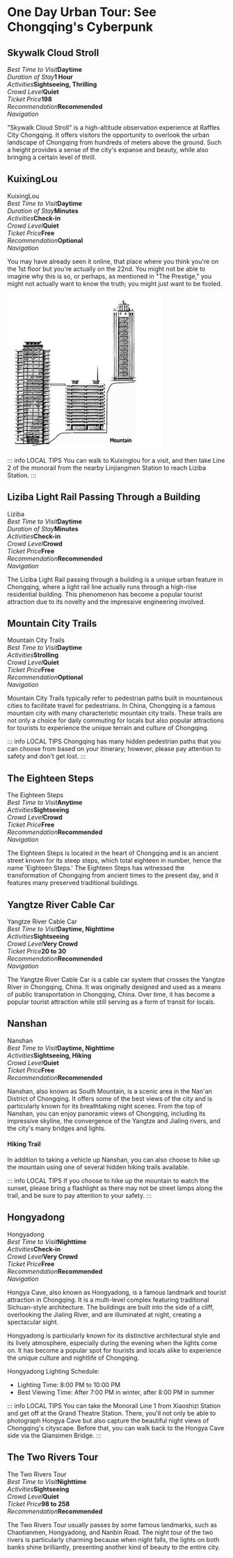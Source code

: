 # One Day Urban Tour: See Chongqing's Cyberpunk

## Skywalk Cloud Stroll

<Description>
<div><i>Best Time to Visit</i><b>Daytime</b></div>
<div><i>Duration of Stay</i><b>1 Hour</b></div>
<div><i>Activities</i><b>Sightseeing, Thrilling</b></div>
<div><i>Crowd Level</i><b>Quiet</b></div>
<div><i>Ticket Price</i><b><CNY>198</CNY></b></div>
<div><i>Recommendation</i><b>Recommended</b></div>
<div><i>Navigation</i><b><Navigation position="106.58737,29.564933" name="Skywalk Cloud Stroll" /></b></div>
</Description>

"Skywalk Cloud Stroll" is a high-altitude observation experience at Raffles City Chongqing. It offers visitors the opportunity to overlook the urban landscape of Chongqing from hundreds of meters above the ground. Such a height provides a sense of the city's expanse and beauty, while also bringing a certain level of thrill.

<YouTube link="https://youtu.be/ui-I6Jg7Qsc?si=TJKyX1QGnK_SRfX7&t=959">
<template #cover><img src="../assets/youtube/chongqing-the-city-that-defies-expectations.jpg" /></template>
<template #title>Chongqing: The City That Defies Expectations</template>
<template #author>Wilko Wanders</template>
<template #description>China’s Mega City Chongqing Blew my mind 🤯 and not just because of the spicy hotpots! 🌶️</template>
</YouTube>

## KuixingLou

<Chinese word="魁星楼">
<template #pinyin>kuí xīng lóu</template>
KuixingLou
</Chinese>

<Description>
<div><i>Best Time to Visit</i><b>Daytime</b></div>
<div><i>Duration of Stay</i><b>Minutes</b></div>
<div><i>Activities</i><b>Check-in</b></div>
<div><i>Crowd Level</i><b>Quiet</b></div>
<div><i>Ticket Price</i><b>Free</b></div>
<div><i>Recommendation</i><b>Optional</b></div>
<div><i>Navigation</i><b><Navigation position="106.573596,29.560241" name="KuixingLou" /></b></div>
</Description>

<YouTube link="https://youtu.be/oRiCTslilJo?si=7sQ-qtAe11a8YKqo">
<template #cover><img src="../assets/youtube/chongqing-is-one-another-level.jpg" /></template>
<template #title>Chongqing Is On Another Level</template>
<template #author>Skan Escapes</template>
<template #description>A city built upon landscapes of hills , rivers, and valleys.
It's truly incredible ! A city is a mega city and quickly becoming a huge tourist attraction to many!</template>
</YouTube>

You may have already seen it online, that place where you think you're on the 1st floor but you're actually on the 22nd. You might not be able to imagine why this is so, or perhaps, as mentioned in "The Prestige," you might not actually want to know the truth; you might just want to be fooled.

![Kuixinlou](./assets/kuixinlou.jpg)

::: info LOCAL TIPS
You can walk to Kuixinglou for a visit, and then take Line 2 of the monorail from the nearby Linjiangmen Station to reach Liziba Station.
:::

## Liziba Light Rail Passing Through a Building 

<Chinese word="李子坝">
<template #pinyin>lǐ zǐ bà</template>
Liziba
</Chinese>

<Description>
<div><i>Best Time to Visit</i><b>Daytime</b></div>
<div><i>Duration of Stay</i><b>Minutes</b></div>
<div><i>Activities</i><b>Check-in</b></div>
<div><i>Crowd Level</i><b>Crowd</b></div>
<div><i>Ticket Price</i><b>Free</b></div>
<div><i>Recommendation</i><b>Recommended</b></div>
<div><i>Navigation</i><b><Navigation position="106.537323,29.552874" name="Liziba Station" /></b></div>
</Description>

The Liziba Light Rail passing through a building is a unique urban feature in Chongqing, where a light rail line actually runs through a high-rise residential building. This phenomenon has become a popular tourist attraction due to its novelty and the impressive engineering involved.

<YouTube link="https://youtu.be/qAwbioLzTkk?si=tLuCzXjMDcMGuJd7&t=439">
<template #cover><img src="../assets/youtube/жителей.jpg" /></template>
<template #title>33 млн жителей. Огромный китайский мегаполис и самое красивое метро</template>
<template #author>Касё Гасанов</template>
<template #description>Taking the Chongqing Light Rail, I arrived at the most famous online celebrity check-in spot.</template>
</YouTube>

<YouTube link="https://youtu.be/sr_3l726CV4?si=PRiwUD4rgxUXVQeU&t=335">
<template #cover><img src="../assets/youtube/getting-lost-in-chongqing-china-vlog.jpg" /></template>
<template #title>GETTING LOST IN CHONGQING! CHINA VLOG</template>
<template #author>Ride with Gabi</template>
<template #description>After walking ten minutes from the Liziba monorail through the building, I was completely lost in Chongqing, following endless steps into a mysterious place.</template>
</YouTube>

## Mountain City Trails

<Chinese word="山城步道">
<template #pinyin>shān chéng bù dào</template>
Mountain City Trails
</Chinese>

<Description>
<div><i>Best Time to Visit</i><b>Daytime</b></div>
<div><i>Activities</i><b>Strolling</b></div>
<div><i>Crowd Level</i><b>Quiet</b></div>
<div><i>Ticket Price</i><b>Free</b></div>
<div><i>Recommendation</i><b>Optional</b></div>
<div><i>Navigation</i><b><Navigation position="106.566715,29.550486" name="Mountain City Trails" /></b></div>
</Description>

Mountain City Trails typically refer to pedestrian paths built in mountainous cities to facilitate travel for pedestrians. In China, Chongqing is a famous mountain city with many characteristic mountain city trails. These trails are not only a choice for daily commuting for locals but also popular attractions for tourists to experience the unique terrain and culture of Chongqing.

::: info LOCAL TIPS
Chongqing has many hidden pedestrian paths that you can choose from based on your itinerary; however, please pay attention to safety and don't get lost.
:::

## The Eighteen Steps

<Chinese word="十八梯">
<template #pinyin>shí bā tī</template>
The Eighteen Steps
</Chinese>

<Description>
<div><i>Best Time to Visit</i><b>Anytime</b></div>
<div><i>Activities</i><b>Sightseeing</b></div>
<div><i>Crowd Level</i><b>Crowd</b></div>
<div><i>Ticket Price</i><b>Free</b></div>
<div><i>Recommendation</i><b>Recommended</b></div>
<div><i>Navigation</i><b><Navigation position="106.573046,29.551019" name="The Eighteen Steps" /></b></div>
</Description>

The Eighteen Steps is located in the heart of Chongqing and is an ancient street known for its steep steps, which total eighteen in number, hence the name 'Eighteen Steps.' The Eighteen Steps has witnessed the transformation of Chongqing from ancient times to the present day, and it features many preserved traditional buildings.

<YouTube link="https://youtu.be/sWm6Jk-dzCs?si=Y4K0GAIuhlTMVD0y&t=475">
<template #cover><img src="../assets/youtube/this-is-why-china-surpasses-the-west.jpg" /></template>
<template #title>هذا هو سبب تفوق الصين على الغرب ! - Chongqing</template>
<template #author>Ahmed Alshammari</template>
<template #description></template>
</YouTube>

## Yangtze River Cable Car

<Chinese word="长江索道">
<template #pinyin>cháng jiāng suǒ dào</template>
Yangtze River Cable Car
</Chinese>

<Description>
<div><i>Best Time to Visit</i><b>Daytime, Nighttime</b></div>
<div><i>Activities</i><b>Sightseeing</b></div>
<div><i>Crowd Level</i><b>Very Crowd</b></div>
<div><i>Ticket Price</i><b><CNY>20</CNY> to <CNY>30</CNY></b></div>
<div><i>Recommendation</i><b>Recommended</b></div>
<div><i>Navigation</i><b><Navigation position="106.586316,29.556428" name="Yangtze River Cable Car" /></b></div>
</Description>

The Yangtze River Cable Car is a cable car system that crosses the Yangtze River in Chongqing, China. It was originally designed and used as a means of public transportation in Chongqing, China. Over time, it has become a popular tourist attraction while still serving as a form of transit for locals.

## Nanshan

<Chinese word="南山">
<template #pinyin>nán shān</template>
Nanshan
</Chinese>

<Description>
<div><i>Best Time to Visit</i><b>Daytime, Nighttime</b></div>
<div><i>Activities</i><b>Sightseeing, Hiking</b></div>
<div><i>Crowd Level</i><b>Quiet</b></div>
<div><i>Ticket Price</i><b>Free</b></div>
<div><i>Recommendation</i><b>Recommended</b></div>
</Description>

Nanshan, also known as South Mountain, is a scenic area in the Nan'an District of Chongqing. It offers some of the best views of the city and is particularly known for its breathtaking night scenes. From the top of Nanshan, you can enjoy panoramic views of Chongqing, including its impressive skyline, the convergence of the Yangtze and Jialing rivers, and the city's many bridges and lights.

<YouTube link="https://youtu.be/ek8eN4VxbjA?si=aB3YnHZYmWuVE7RT&t=960">
<template #cover><img src="../assets/youtube/chongqing-chinas-mega-city-you-havent-heard-of.jpg" /></template>
<template #title>Chongqing - CHINA'S MEGA CITY - YOU haven't heard of!</template>
<template #author>Joel Friend</template>
<template #description>Away from the hustle and bustle of 32 million people, We found a hidden trail leading to a sky forest bar where We could watch the city sunset; We found the magic spot.</template>
</YouTube>

#### Hiking Trail

In addition to taking a vehicle up Nanshan, you can also choose to hike up the mountain using one of several hidden hiking trails available.

::: info LOCAL TIPS
If you choose to hike up the mountain to watch the sunset, please bring a flashlight as there may not be street lamps along the trail, and be sure to pay attention to your safety.
:::

## Hongyadong

<Chinese word="洪崖洞">
<template #pinyin>hóng yá dòng</template>
Hongyadong
</Chinese>

<Description>
<div><i>Best Time to Visit</i><b>Nighttime</b></div>
<div><i>Activities</i><b>Check-in</b></div>
<div><i>Crowd Level</i><b>Very Crowd</b></div>
<div><i>Ticket Price</i><b>Free</b></div>
<div><i>Recommendation</i><b>Recommended</b></div>
<div><i>Navigation</i><b><Navigation position="106.577827,29.562356" name="Hongyadong" /></b></div>
</Description>

Hongya Cave, also known as Hongyadong, is a famous landmark and tourist attraction in Chongqing. It is a multi-level complex featuring traditional Sichuan-style architecture. The buildings are built into the side of a cliff, overlooking the Jialing River, and are illuminated at night, creating a spectacular sight.

Hongyadong is particularly known for its distinctive architectural style and its lively atmosphere, especially during the evening when the lights come on. It has become a popular spot for tourists and locals alike to experience the unique culture and nightlife of Chongqing.

Hongyadong Lighting Schedule:
- Lighting Time: 8:00 PM to 10:00 PM
- Best Viewing Time: After 7:00 PM in winter, after 8:00 PM in summer

::: info LOCAL TIPS
You can take the Monorail Line 1 from Xiaoshizi Station and get off at the Grand Theatre Station. There, you'll not only be able to photograph Hongya Cave but also capture the beautiful night views of Chongqing's cityscape. Before that, you can walk back to the Hongya Cave side via the Qiansimen Bridge.
:::

<Map height="30vh" center="106.552003,29.562696" :zoom="13" walking="106.587897,29.565634,Raffles|106.583646,29.560043,Xiaoshizi" points="106.578953,29.562165,Hongyadong|106.57697,29.569542,Grand Theatre Station"></Map>

## The Two Rivers Tour

<Chinese word="两江游">
<template #pinyin>liǎng jiāng yóu</template>
The Two Rivers Tour
</Chinese>

<Description>
<div><i>Best Time to Visit</i><b>Nighttime</b></div>
<div><i>Activities</i><b>Sightseeing</b></div>
<div><i>Crowd Level</i><b>Quiet</b></div>
<div><i>Ticket Price</i><b><CNY>98</CNY> to <CNY>258</CNY></b></div>
<div><i>Recommendation</i><b>Recommended</b></div>
</Description>

The Two Rivers Tour usually passes by some famous landmarks, such as Chaotianmen, Hongyadong, and Nanbin Road. The night tour of the two rivers is particularly charming because when night falls, the lights on both banks shine brilliantly, presenting another kind of beauty to the entire city.

<YouTube link="https://youtu.be/hCgd58A-tFU?si=j-uNzN0_0qhQfxFK&t=997">
<template #cover><img src="../assets/youtube/inside-chinas-monster-city.jpg" /></template>
<template #title>INSIDE CHINA’S MONSTER CITY - Chongqing</template>
<template #author>JetLag Warriors</template>
<template #description>This city is built on a mountain, there are many peculiar buildings. Warning: it's very easy to get lost here! So we boarded a night cruise to see Chongqing's night lights; It's truly stunning.</template>
</YouTube>

<YouTube link="https://youtu.be/0Yt5R3_af6A?si=oGzkYr6pzUmFaPYk&t=627">
<template #cover><img src="../assets/youtube/china-in-night.jpg" /></template>
<template #title>China at NIGHT...</template>
<template #author>Jack Torr & Sophia</template>
<template #description></template>
</YouTube>
